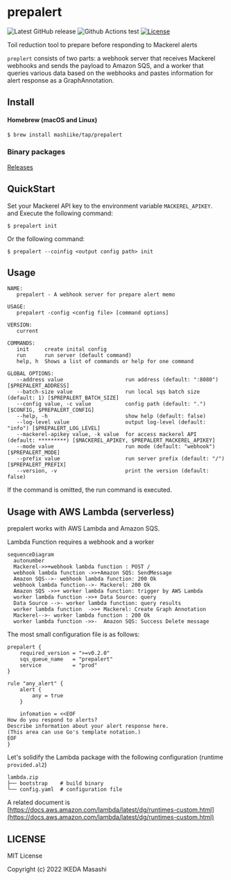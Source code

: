# prepalert

![Latest GitHub release](https://img.shields.io/github/release/mashiike/prepalert.svg)
![Github Actions test](https://github.com/mashiike/prepalert/workflows/Test/badge.svg?branch=main)
[![License](https://img.shields.io/badge/license-MIT-blue.svg)](https://github.com/mashiike/prepalert/blob/master/LICENSE)

Toil reduction tool to prepare before responding to Mackerel alerts

`preplert` consists of two parts: a webhook server that receives Mackerel webhooks and sends the payload to Amazon SQS, and a worker that queries various data based on the webhooks and pastes information for alert response as a GraphAnnotation.


## Install 

#### Homebrew (macOS and Linux)

```console
$ brew install mashiike/tap/prepalert
```

### Binary packages

[Releases](https://github.com/mashiike/prepalert/releases)

## QuickStart 

Set your Mackerel API key to the environment variable `MACKEREL_APIKEY`.  
and Execute the following command:

```shell
$ prepalert init 
```

Or the following command:
```shell 
$ prepalert --coinfig <output config path> init
```

## Usage 

```
NAME:
   prepalert - A webhook server for prepare alert memo

USAGE:
   prepalert -config <config file> [command options]

VERSION:
   current

COMMANDS:
   init     create inital config
   run      run server (default command)
   help, h  Shows a list of commands or help for one command

GLOBAL OPTIONS:
   --address value                    run address (default: ":8080") [$PREPALERT_ADDRESS]
   --batch-size value                 run local sqs batch size (default: 1) [$PREPALERT_BATCH_SIZE]
   --config value, -c value           config path (default: ".") [$CONFIG, $PREPALERT_CONFIG]
   --help, -h                         show help (default: false)
   --log-level value                  output log-level (default: "info") [$PREPALERT_LOG_LEVEL]
   --mackerel-apikey value, -k value  for access mackerel API (default: *********) [$MACKEREL_APIKEY, $PREPALERT_MACKEREL_APIKEY]
   --mode value                       run mode (default: "webhook") [$PREPALERT_MODE]
   --prefix value                     run server prefix (default: "/") [$PREPALERT_PREFIX]
   --version, -v                      print the version (default: false)
```

If the command is omitted, the run command is executed.

## Usage with AWS Lambda (serverless)

prepalert works with AWS Lambda and Amazon SQS.

Lambda Function requires a webhook and a worker


```mermaid
sequenceDiagram
  autonumber
  Mackerel->>+webhook lambda function : POST /
  webhook lambda function ->>+Amazon SQS: SendMessage
  Amazon SQS-->- webhook lambda function: 200 Ok
  webhook lambda function-->- Mackerel: 200 Ok
  Amazon SQS ->>+ worker lambda function: trigger by AWS Lambda
  worker lambda function ->>+ Data Source: query
  Data Source -->- worker lambda function: query results
  worker lambda function  ->>+ Mackerel: Create Graph Annotation
  Mackerel-->- worker lambda function : 200 Ok
  worker lambda function ->>-  Amazon SQS: Success Delete message
```

The most small configuration file is as follows:
```hcl
prepalert {
    required_version = ">=v0.2.0"
    sqs_queue_name   = "prepalert"
    service          = "prod"
}

rule "any_alert" {
    alert {
        any = true
    }

    infomation = <<EOF
How do you respond to alerts?
Describe information about your alert response here.
(This area can use Go's template notation.)
EOF
}
```

Let's solidify the Lambda package with the following configuration (runtime `provided.al2`)

```
lambda.zip
├── bootstrap    # build binary
└── config.yaml  # configuration file
```

A related document is [https://docs.aws.amazon.com/lambda/latest/dg/runtimes-custom.html](https://docs.aws.amazon.com/lambda/latest/dg/runtimes-custom.html)

## LICENSE

MIT License

Copyright (c) 2022 IKEDA Masashi
